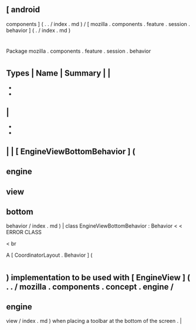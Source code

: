 [
android
-
components
]
(
.
.
/
index
.
md
)
/
[
mozilla
.
components
.
feature
.
session
.
behavior
]
(
.
/
index
.
md
)
#
#
Package
mozilla
.
components
.
feature
.
session
.
behavior
#
#
#
Types
|
Name
|
Summary
|
|
-
-
-
|
-
-
-
|
|
[
EngineViewBottomBehavior
]
(
-
engine
-
view
-
bottom
-
behavior
/
index
.
md
)
|
class
EngineViewBottomBehavior
:
Behavior
<
<
ERROR
CLASS
>
>
<
br
>
A
[
CoordinatorLayout
.
Behavior
]
(
#
)
implementation
to
be
used
with
[
EngineView
]
(
.
.
/
mozilla
.
components
.
concept
.
engine
/
-
engine
-
view
/
index
.
md
)
when
placing
a
toolbar
at
the
bottom
of
the
screen
.
|
